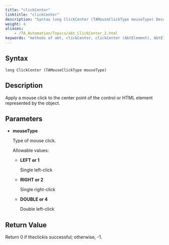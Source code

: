 ```yaml
--- 
title: "clickCenter"
linktitle: "clickCenter"
description: "Syntax long ClickCenter (TAMouseClickType mouseType) Description Apply a mouse click to the center point of the control or HTML element represented by the object. Parameters mouseType Type of mouse ..."
weight: 4
aliases: 
    - /TA_Automation/Topics/abt_ClickCenter_2.html
keywords: "methods of abt, clickCenter, clickCenter (AbtElement), AbtElement, clickCenter, clickcenter, abtelement clickcenter, click center of control, click middle of control, click center of HTML element"
---
```


## Syntax

`long ClickCenter (TAMouseClickType mouseType)`

## Description  

Apply a mouse click to the center point of the control or HTML element represented by the object.

## Parameters  

-   **mouseType**

    Type of mouse click.

    Allowable values:

    -   **LEFT or 1**

        Single left-click

    -   **RIGHT or 2**

        Single right-click

    -   **DOUBLE or 4**

        Double left-click


## Return Value  

Return 0 if theclickis successful; otherwise, -1.




